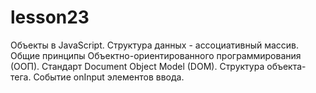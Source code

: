 # lesson23
 
Объекты в JavaScript. Структура данных - ассоциативный массив. Общие принципы Объектно-ориентированного программирования (ООП). Стандарт Document Object Model (DOM). Структура объекта-тега. Событие onInput элементов ввода.
